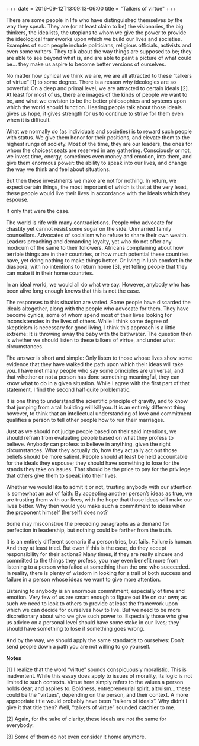 +++
date = 2016-09-12T13:09:13-06:00
title = "Talkers of virtue"
+++

There are some people in life who have distinguished themselves by the way they speak. They are (or at least claim to be) the visionaries, the big thinkers, the idealists, the utopians to whom we give the power to provide the ideological frameworks upon which we build our lives and societies. Examples of such people include politicians, religious officials, activists and even some writers. They talk about the way things are supposed to be; they are able to see beyond what is, and are able to paint a picture of what could be… they make us aspire to become better versions of ourselves.

No matter how cynical we think we are, we are all attracted to these “talkers of virtue” [1] to some degree. There is a reason why ideologies are so powerful: On a deep and primal level, we are attracted to certain ideals [2]. At least for most of us, there are images of the kinds of people we want to be, and what we envision to be the better philosophies and systems upon which the world should function. Hearing people talk about those ideals gives us hope, it gives strength for us to continue to strive for them even when it is difficult.

What we normally do (as individuals and societies) is to reward such people with status. We give them honor for their positions, and elevate them to the highest rungs of society. Most of the time, they are our leaders, the ones for whom the choicest seats are reserved in any gathering. Consciously or not, we invest time, energy, sometimes even money and emotion, into them, and give them enormous power: the ability to speak into our lives, and change the way we think and feel about situations.

But then these investments we make are not for nothing. In return, we expect certain things, the most important of which is that at the very least, these people would live their lives in accordance with the ideals which they espouse.

If only that were the case.

The world is rife with many contradictions. People who advocate for chastity yet cannot resist some sugar on the side. Unmarried family counsellors. Advocates of socialism who refuse to share their own wealth. Leaders preaching and demanding loyalty, yet who do not offer any modicum of the same to their followers. Africans complaining about how terrible things are in their countries, or how much potential these countries have, yet doing nothing to make things better. Or living in lush comfort in the diaspora, with no intentions to return home [3], yet telling people that they can make it in their home countries.

In an ideal world, we would all do what we say. However, anybody who has been alive long enough knows that this is not the case. 

The responses to this situation are varied. Some people have discarded the ideals altogether, along with the people who advocate for them. They have become cynics, some of whom spend most of their lives looking for inconsistencies in the lives of others. While I think some degree of skepticism is necessary for good living, I think this approach is a little extreme: It is throwing away the baby with the bathwater.
The question then is whether we should listen to these talkers of virtue, and under what circumstances.

The answer is short and simple: Only listen to those whose lives show some evidence that they have walked the path upon which their ideas will take you. I have met many people who say some principles are universal, and that whether or not a person has done something meaningful, they can know what to do in a given situation. While I agree with the first part of that statement, I find the second half quite problematic.

It is one thing to understand the scientific principle of gravity, and to know that jumping from a tall building will kill you. It is an entirely different thing however, to think that an intellectual understanding of love and commitment qualifies a person to tell other people how to run their marriages.

Just as we should not judge people based on their said intentions, we should refrain from evaluating people based on what they profess to believe. Anybody can profess to believe in anything, given the right circumstances. What they actually do, how they actually act out those beliefs should be more salient. People should at least be held accountable for the ideals they espouse; they should have something to lose for the stands they take on issues. That should be the price to pay for the privilege that others give them to speak into their lives.

Whether we would like to admit it or not, trusting anybody with our attention is somewhat an act of faith: By accepting another person’s ideas as true, we are trusting them with our lives, with the hope that those ideas will make our lives better. Why then would you make such a commitment to ideas when the proponent himself (herself) does not?

Some may misconstrue the preceding paragraphs as a demand for perfection in leadership, but nothing could be farther from the truth.

It is an entirely different scenario if a person tries, but fails. Failure is human. And they at least tried. But even if this is the case, do they accept responsibility for their actions? Many times, if they are really sincere and committed to the things they profess, you may even benefit more from listening to a person who failed at something than the one who succeeded. In reality, there is plenty of wisdom in looking for a trail of both success and failure in a person whose ideas we want to give more attention.

Listening to anybody is an enormous commitment, especially of time and emotion. Very few of us are smart enough to figure out life on our own; as such we need to look to others to provide at least the framework upon which we can decide for ourselves how to live. But we need to be more discretionary about who we give such power to. Especially those who give us advice on a personal level should have some stake in our lives; they should have something to lose if something goes wrong.

And by the way, we should apply the same standards to ourselves: Don’t send people down a path you are not willing to go yourself. 

**Notes**

[1] I realize that the word “virtue” sounds conspicuously moralistic. This is inadvertent. While this essay does apply to issues of morality, its logic is not limited to such contexts. Virtue here simply refers to the values a person holds dear, and aspires to. Boldness, entrepreneurial spirit, altruism… these could be the “virtues”, depending on the person, and their context. A more appropriate title would probably have been “talkers of ideals”. Why didn’t I give it that title then? Well, “talkers of virtue” sounded catchier to me.

[2] Again, for the sake of clarity, these ideals are not the same for everybody.

[3] Some of them do not even consider it home anymore. 

